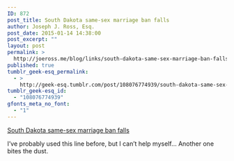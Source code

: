 ```yaml
---
ID: 872
post_title: South Dakota same-sex marriage ban falls
author: Joseph J. Ross, Esq.
post_date: 2015-01-14 14:38:00
post_excerpt: ""
layout: post
permalink: >
  http://joeross.me/blog/links/south-dakota-same-sex-marriage-ban-falls/
published: true
tumblr_geek-esq_permalink:
  - >
    http://geek-esq.tumblr.com/post/108076774939/south-dakota-same-sex-marriage-ban-falls
tumblr_geek-esq_id:
  - "108076774939"
gfonts_meta_no_font:
  - "1"
---
```

<a href='http://www.scotusblog.com/2015/01/south-dakota-same-sex-marriage-ban-falls/'>South Dakota same-sex marriage ban falls</a><div class="link_description"><p>I&#8217;ve probably used this line before, but I can&#8217;t help myself&#8230; Another one bites the dust.</p></div>
